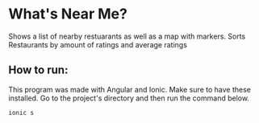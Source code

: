 # What's Near Me?
Shows a list of nearby restuarants as well as a map with markers.
Sorts Restaurants by amount of ratings and average ratings

## How to run:
This program was made with Angular and Ionic.
Make sure to have these installed.
Go to the project's directory and then run the command below.
```
ionic s
```
